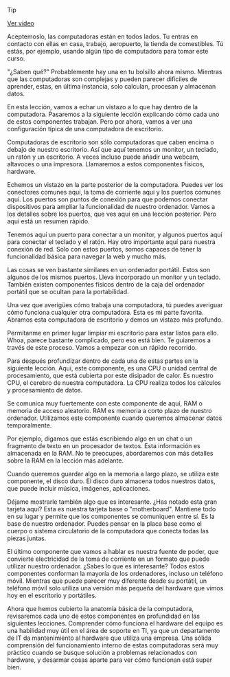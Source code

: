 > [!TIP]  
> [Ver video](https://youtu.be/BRgQWPJ1Gd4)

 
 Aceptemoslo, las computadoras están en todos lados. Tu entras en contacto con ellas en casa, trabajo, aeropuerto, la tienda de comestibles. Tú estás, por ejemplo, usando algún tipo de computadora para tomar este curso.

 "¿Saben qué?" Probablemente hay una en tu bolsillo ahora mismo. Mientras que las computadoras son complejas y pueden parecer difíciles de aprender, estas, en última instancia, solo calculan, procesan y almacenan datos.

 En esta lección, vamos a echar un vistazo a lo que hay dentro de la computadora. Pasaremos a la siguiente lección explicando cómo cada uno de estos componentes trabajan. Pero por ahora, vamos a ver una configuración típica de una computadora de escritorio.

 Computadoras de escritorio son sólo computadoras que caben encima o debajo de nuestro escritorio. Así que aquí tenemos un monitor, un teclado, un ratón y un escritorio. A veces incluso puede añadir una webcam, altavoces o una impresora. Llamaremos a estos componentes físicos, hardware.

 Echemos un vistazo en la parte posterior de la computadora. Puedes ver los conectores comunes aquí, la toma de corriente aquí y los puertos comunes aquí. Los puertos son puntos de conexión para que podemos conectar dispositivos para ampliar la funcionalidad de nuestro ordenador. Vamos a los detalles sobre los puertos, que ves aquí en una lección posterior. Pero aquí está un resumen rápido.

 Tenemos aquí un puerto para conectar a un monitor, y algunos puertos aquí para conectar el teclado y el ratón. Hay otro importante aquí para nuestra conexión de red. Solo con estos puertos, somos capaces de tener la funcionalidad básica para navegar la web y mucho más.

 Las cosas se ven bastante similares en un ordenador portátil. Estos son algunos de los mismos puertos. Lleva incorporado un monitor y un teclado. También existen componentes físicos dentro de la caja del ordenador portátil que se ocultan para la portabilidad.

 Una vez que averigües cómo trabaja una computadora, tú puedes averiguar cómo funciona cualquier otra computadora. Esta es mi parte favorita. Abramos esta computadora de escritorio y demos un vistazo más profundo.

 Permítanme en primer lugar limpiar mi escritorio para estar listos para ello. Whoa, parece bastante complicado, pero eso está bien. Te guiaremos a través de este proceso. Vamos a empezar con un rápido recorrido.

 Para después profundizar dentro de cada una de estas partes en la siguiente lección. Aquí, este componente, es una CPU o unidad central de procesamiento, que está cubierta por este disipador de calor. Es nuestro CPU, el cerebro de nuestra computadora. La CPU realiza todos los cálculos y procesamiento de datos.

 Se comunica muy fuertemente con este componente de aquí, RAM o memoria de acceso aleatorio. RAM es memoria a corto plazo de nuestro ordenador. Utilizamos este componente cuando queremos almacenar datos temporalmente.

 Por ejemplo, digamos que estás escribiendo algo en un chat o un fragmento de texto en un procesador de textos. Esta información es almacenada en la RAM. No te preocupes, abordaremos con más detalles sobre la RAM en la lección más adelante.

 Cuando queremos guardar algo en la memoria a largo plazo, se utiliza este componente, el disco duro. El disco duro almacena todos nuestros datos, que puede incluir música, imágenes, aplicaciones.

 Déjame mostrarle también algo que es interesante. ¿Has notado esta gran tarjeta aquí? Esta es nuestra tarjeta base o "motherboard". Mantiene todo en su lugar y permite que los componentes se comuniquen entre sí. Es la base de nuestro ordenador. Puedes pensar en la placa base como el cuerpo o sistema circulatorio de la computadora que conecta todas las piezas juntas.

 El último componente que vamos a hablar es nuestra fuente de poder, que convierte electricidad de la toma de corriente en un formato que puede utilizar nuestro ordenador. ¿Sabes lo que es interesante? Todos estos componentes conforman la mayoría de los ordenadores, incluso un teléfono móvil. Mientras que puede parecer muy diferente desde su portátil, un teléfono móvil solo utiliza una versión más pequeña del hardware que vimos hoy en el escritorio y portátiles.

 Ahora que hemos cubierto la anatomía básica de la computadora, revisaremos cada uno de estos componentes en profundidad en las siguientes lecciones. Comprender cómo funciona el hardware del equipo es una habilidad muy útil en el área de soporte en TI, ya que un departamento de IT da mantenimiento al hardware que utiliza una empresa. Una sólida comprensión del funcionamiento interno de estas computadoras será muy práctico cuando se busque solución a problemas relacionados con hardware, y desarmar cosas aparte para ver cómo funcionan está super bien.

